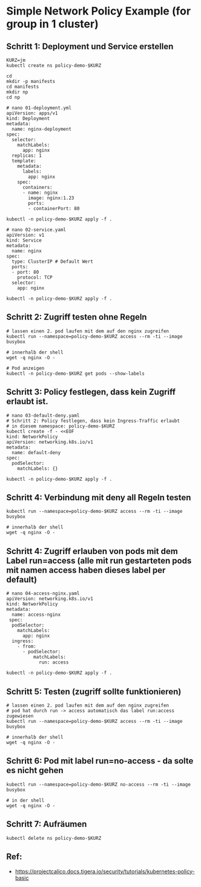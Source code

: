 # Simple Network Policy Example (for group in 1 cluster)

## Schritt 1: Deployment und Service erstellen 

```
KURZ=jm
kubectl create ns policy-demo-$KURZ 
```

```
cd 
mkdir -p manifests
cd manifests
mkdir np
cd np
```

```
# nano 01-deployment.yml
apiVersion: apps/v1
kind: Deployment
metadata:
  name: nginx-deployment
spec:
  selector:
    matchLabels:
      app: nginx
  replicas: 1
  template:
    metadata:
      labels:
        app: nginx
    spec:
      containers:
      - name: nginx
        image: nginx:1.23
        ports:
        - containerPort: 80
```

```
kubectl -n policy-demo-$KURZ apply -f . 
```

```
# nano 02-service.yaml
apiVersion: v1
kind: Service
metadata:
  name: nginx
spec:
  type: ClusterIP # Default Wert 
  ports:
  - port: 80
    protocol: TCP
  selector:
    app: nginx
```

```
kubectl -n policy-demo-$KURZ apply -f . 
```

## Schritt 2: Zugriff testen ohne Regeln 

```
# lassen einen 2. pod laufen mit dem auf den nginx zugreifen 
kubectl run --namespace=policy-demo-$KURZ access --rm -ti --image busybox
```

```
# innerhalb der shell 
wget -q nginx -O -
```

```
# Pod anzeigen
kubectl -n policy-demo-$KURZ get pods --show-labels
```

## Schritt 3: Policy festlegen, dass kein Zugriff erlaubt ist. 

```
# nano 03-default-deny.yaml 
# Schritt 2: Policy festlegen, dass kein Ingress-Traffic erlaubt
# in diesem namespace: policy-demo-$KURZ 
kubectl create -f - <<EOF
kind: NetworkPolicy
apiVersion: networking.k8s.io/v1
metadata:
  name: default-deny
spec:
  podSelector:
    matchLabels: {}
```

```
kubectl -n policy-demo-$KURZ apply -f .
```

## Schritt 4: Verbindung mit deny all Regeln testen 

```
kubectl run --namespace=policy-demo-$KURZ access --rm -ti --image busybox
```

```
# innerhalb der shell 
wget -q nginx -O -
```

## Schritt 4: Zugriff erlauben von pods mit dem Label run=access (alle mit run gestarteten pods mit namen access haben dieses label per default)

```
# nano 04-access-nginx.yaml 
apiVersion: networking.k8s.io/v1
kind: NetworkPolicy
metadata:
  name: access-nginx
 spec:
  podSelector:
    matchLabels:
      app: nginx
  ingress:
    - from:
      - podSelector:
          matchLabels:
            run: access
```

```
kubectl -n policy-demo-$KURZ apply -f . 
```

## Schritt 5: Testen (zugriff sollte funktionieren)

```
# lassen einen 2. pod laufen mit dem auf den nginx zugreifen 
# pod hat durch run -> access automatisch das label run:access zugewiesen 
kubectl run --namespace=policy-demo-$KURZ access --rm -ti --image busybox
```

```
# innerhalb der shell 
wget -q nginx -O -
```


## Schritt 6: Pod mit label run=no-access - da solte es nicht gehen 

``` 
kubectl run --namespace=policy-demo-$KURZ no-access --rm -ti --image busybox
```

```
# in der shell  
wget -q nginx -O -
```

## Schritt 7: Aufräumen 

```
kubectl delete ns policy-demo-$KURZ 
```


## Ref:

  * https://projectcalico.docs.tigera.io/security/tutorials/kubernetes-policy-basic
